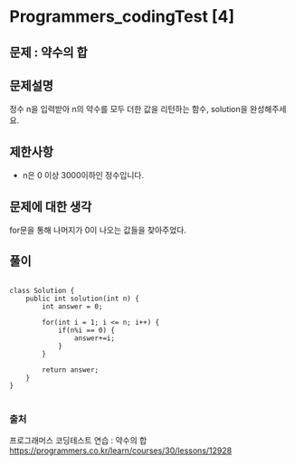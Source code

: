 # Programmers_codingTest [4]

## 문제 : 약수의 합

## 문제설명  
정수 n을 입력받아 n의 약수를 모두 더한 값을 리턴하는 함수, solution을 완성해주세요.


## 제한사항
- n은 0 이상 3000이하인 정수입니다.


## 문제에 대한 생각
for문을 통해 나머지가 0이 나오는 값들을 찾아주었다.


## 풀이
<pre>
<code>
class Solution {
    public int solution(int n) {
        int answer = 0;
        
        for(int i = 1; i <= n; i++) {
            if(n%i == 0) {
                answer+=i;
            }
        }
        
        return answer;
    }
}
</code>
</pre>



### 출처

프로그래머스 코딩테스트 연습 : 약수의 합  
https://programmers.co.kr/learn/courses/30/lessons/12928
